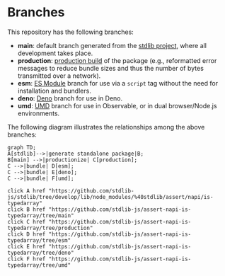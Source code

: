 <!--

@license Apache-2.0

Copyright (c) 2022 The Stdlib Authors.

Licensed under the Apache License, Version 2.0 (the "License");
you may not use this file except in compliance with the License.
You may obtain a copy of the License at

    http://www.apache.org/licenses/LICENSE-2.0

Unless required by applicable law or agreed to in writing, software
distributed under the License is distributed on an "AS IS" BASIS,
WITHOUT WARRANTIES OR CONDITIONS OF ANY KIND, either express or implied.
See the License for the specific language governing permissions and
limitations under the License.

-->

# Branches

This repository has the following branches:

-   **main**: default branch generated from the [stdlib project][stdlib-url], where all development takes place.
-   **production**: [production build][production-url] of the package (e.g., reformatted error messages to reduce bundle sizes and thus the number of bytes transmitted over a network).
-   **esm**: [ES Module][esm-url] branch for use via a `script` tag without the need for installation and bundlers.
-   **deno**: [Deno][deno-url] branch for use in Deno.
-   **umd**: [UMD][umd-url] branch for use in Observable, or in dual browser/Node.js environments.

The following diagram illustrates the relationships among the above branches:

```mermaid
graph TD;
A[stdlib]-->|generate standalone package|B;
B[main] -->|productionize| C[production];
C -->|bundle| D[esm];
C -->|bundle| E[deno];
C -->|bundle| F[umd];

click A href "https://github.com/stdlib-js/stdlib/tree/develop/lib/node_modules/%40stdlib/assert/napi/is-typedarray"
click B href "https://github.com/stdlib-js/assert-napi-is-typedarray/tree/main"
click C href "https://github.com/stdlib-js/assert-napi-is-typedarray/tree/production"
click D href "https://github.com/stdlib-js/assert-napi-is-typedarray/tree/esm"
click E href "https://github.com/stdlib-js/assert-napi-is-typedarray/tree/deno"
click F href "https://github.com/stdlib-js/assert-napi-is-typedarray/tree/umd"
```

[stdlib-url]: https://github.com/stdlib-js/stdlib/tree/develop/lib/node_modules/%40stdlib/assert/napi/is-typedarray
[production-url]: https://github.com/stdlib-js/assert-napi-is-typedarray/tree/production
[deno-url]: https://github.com/stdlib-js/assert-napi-is-typedarray/tree/deno
[umd-url]: https://github.com/stdlib-js/assert-napi-is-typedarray/tree/umd
[esm-url]: https://github.com/stdlib-js/assert-napi-is-typedarray/tree/esm
